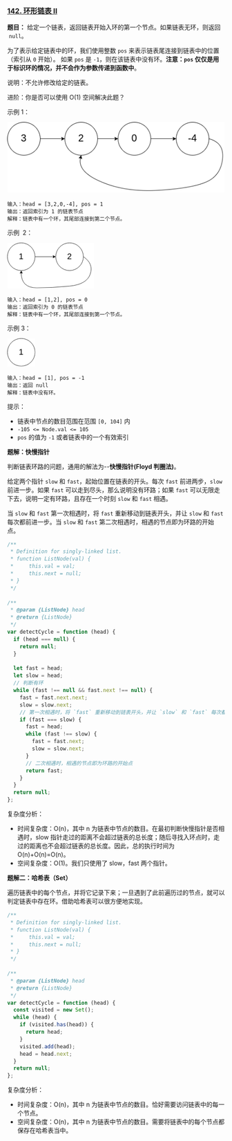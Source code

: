 ### [142. 环形链表 II](https://leetcode-cn.com/problems/linked-list-cycle-ii/)

**题目：** 给定一个链表，返回链表开始入环的第一个节点。如果链表无环，则返回  `null`。

为了表示给定链表中的环，我们使用整数 `pos` 来表示链表尾连接到链表中的位置（索引从 `0` 开始）。 如果 `pos` 是 `-1`，则在该链表中没有环。**注意：`pos` 仅仅是用于标识环的情况，并不会作为参数传递到函数中**。

说明：不允许修改给定的链表。

进阶：你是否可以使用 O(1) 空间解决此题？

示例 1：

![环形链表](../images/circularlinkedlist.png)

```
输入：head = [3,2,0,-4], pos = 1
输出：返回索引为 1 的链表节点
解释：链表中有一个环，其尾部连接到第二个节点。
```

示例  2：

![是否为环形链表](../images/circularlinkedlist-test2.png)

```
输入：head = [1,2], pos = 0
输出：返回索引为 0 的链表节点
解释：链表中有一个环，其尾部连接到第一个节点。
```

示例 3：

![是否为环形链表](../images/circularlinkedlist-test3.png)

```
输入：head = [1], pos = -1
输出：返回 null
解释：链表中没有环。
```

提示：

- 链表中节点的数目范围在范围 `[0, 104]` 内
- `-105 <= Node.val <= 105`
- `pos` 的值为 `-1` 或者链表中的一个有效索引

**题解：快慢指针**

判断链表环路的问题，通用的解法为--**快慢指针(Floyd 判圈法)**。

给定两个指针 `slow` 和 `fast`，起始位置在链表的开头。每次 `fast` 前进两步，`slow` 前进一步。如果 `fast` 可以走到尽头，那么说明没有环路；如果 `fast` 可以无限走下去，说明一定有环路，且存在一个时刻 `slow` 和 `fast` 相遇。

当 `slow` 和 `fast` 第一次相遇时，将 `fast` 重新移动到链表开头，并让 `slow` 和 `fast` 每次都前进一步。当 `slow` 和 `fast` 第二次相遇时，相遇的节点即为环路的开始点。

```js
/**
 * Definition for singly-linked list.
 * function ListNode(val) {
 *     this.val = val;
 *     this.next = null;
 * }
 */

/**
 * @param {ListNode} head
 * @return {ListNode}
 */
var detectCycle = function (head) {
  if (head === null) {
    return null;
  }

  let fast = head;
  let slow = head;
  // 判断有环
  while (fast !== null && fast.next !== null) {
    fast = fast.next.next;
    slow = slow.next;
    // 第一次相遇时，将 `fast` 重新移动到链表开头，并让 `slow` 和 `fast` 每次都前进一步
    if (fast === slow) {
      fast = head;
      while (fast !== slow) {
        fast = fast.next;
        slow = slow.next;
      }
      // 二次相遇时，相遇的节点即为环路的开始点
      return fast;
    }
  }
  return null;
};
```

复杂度分析：

- 时间复杂度：O(n)，其中 n 为链表中节点的数目。在最初判断快慢指针是否相遇时，slow 指针走过的距离不会超过链表的总长度；随后寻找入环点时，走过的距离也不会超过链表的总长度。因此，总的执行时间为 O(n)+O(n)=O(n)。
- 空间复杂度：O(1)。我们只使用了 slow，fast 两个指针。

**题解二：哈希表（Set）**

遍历链表中的每个节点，并将它记录下来；一旦遇到了此前遍历过的节点，就可以判定链表中存在环。借助哈希表可以很方便地实现。

```js
/**
 * Definition for singly-linked list.
 * function ListNode(val) {
 *     this.val = val;
 *     this.next = null;
 * }
 */

/**
 * @param {ListNode} head
 * @return {ListNode}
 */
var detectCycle = function (head) {
  const visited = new Set();
  while (head) {
    if (visited.has(head)) {
      return head;
    }
    visited.add(head);
    head = head.next;
  }
  return null;
};
```

复杂度分析：

- 时间复杂度：O(n)，其中 n 为链表中节点的数目。恰好需要访问链表中的每一个节点。
- 空间复杂度：O(n)，其中 n 为链表中节点的数目。需要将链表中的每个节点都保存在哈希表当中。
